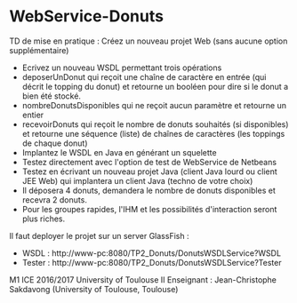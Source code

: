 # WebService-Donuts
TD de mise en pratique :
Créez un nouveau projet Web (sans aucune option supplémentaire)
- Ecrivez un nouveau WSDL permettant trois opérations
- deposerUnDonut qui reçoit une chaîne de caractère en entrée (qui décrit le topping du donut)
et retourne un booléen pour dire si le donut a bien été stocké.
- nombreDonutsDisponibles qui ne reçoit aucun paramètre et retourne un entier
- recevoirDonuts qui reçoit le nombre de donuts souhaités (si disponibles) et retourne
une séquence (liste) de chaînes de caractères (les toppings de chaque donut)
- Implantez le WSDL en Java en générant un squelette
- Testez directement avec l'option de test de WebService de Netbeans
- Testez en écrivant un nouveau projet Java (client Java lourd ou client JEE
Web) qui implantera un client Java (techno de votre choix)
- Il déposera 4 donuts, demandera le nombre de donuts disponibles et recevra 2
donuts.
- Pour les groupes rapides, l'IHM et les possibilités d'interaction seront plus riches.

Il faut deployer le projet sur un server GlassFish :
  - WSDL : http://www-pc:8080/TP2_Donuts/DonutsWSDLService?WSDL
  - Tester : http://www-pc:8080/TP2_Donuts/DonutsWSDLService?Tester

M1 ICE 2016/2017 University of Toulouse II
Enseignant : Jean-Christophe Sakdavong (University of Toulouse, Toulouse)
